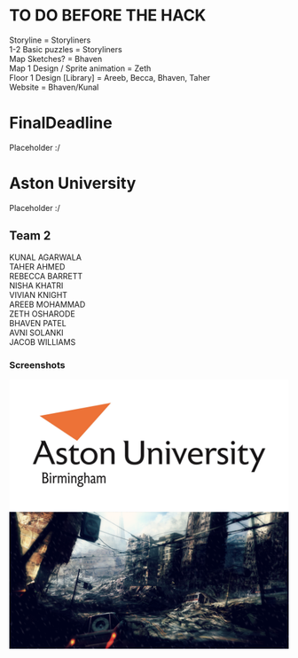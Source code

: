 # TO DO BEFORE THE HACK

Storyline = Storyliners <br />
1-2 Basic puzzles = Storyliners <br />
Map Sketches? = Bhaven <br />
Map 1 Design / Sprite animation = Zeth <br />
Floor 1 Design [Library] = Areeb, Becca, Bhaven, Taher <br />
Website = Bhaven/Kunal <br />

# FinalDeadline

Placeholder :/

# Aston University

Placeholder :/

## Team 2

KUNAL AGARWALA <br/>
TAHER AHMED <br/>
REBECCA BARRETT <br/>
NISHA KHATRI <br/>
VIVIAN KNIGHT <br/>
AREEB MOHAMMAD <br/>
ZETH OSHARODE <br/>
BHAVEN PATEL <br/>
AVNI SOLANKI <br/>
JACOB WILLIAMS <br/>

### Screenshots
![](core/assets/images/aston_resized.jpg)
![](core/assets/images/gamemenu.png)
